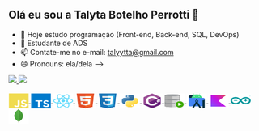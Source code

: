 ## Olá eu sou a Talyta Botelho Perrotti 👋


- 🔭 Hoje estudo programação (Front-end, Back-end, SQL, DevOps)
- 🌱 Estudante de ADS
- 📫 Contate-me no e-mail: talyytta@gmail.com
- 😄 Pronouns: ela/dela
-->
<div>
  <a href="https://github.com/TalytaBP">
    
  <img height="180em" src="https://github-readme-stats.vercel.app/api?username=TalytaBP&show_icons=true&theme=radical&include_all_commits=true" />
    
  <img height="180em" src="https://github-readme-stats.vercel.app/api/top-langs/?username=TalytaBP&layout=donut&theme=radical"/>
</div>
 
  <div style="display: inline_block"><br>
  <img align="center" alt="TalytaBP-Js" height="30" width="40" 
src="https://raw.githubusercontent.com/devicons/devicon/master/icons/javascript/javascript-plain.svg">
    
  <img align="center" alt="TalytaBP-Ts" height="30" width="40" src="https://raw.githubusercontent.com/devicons/devicon/master/icons/typescript/typescript-plain.svg">
  
  <img align="center" alt="TalytaBP-React" height="30" width="40" src="https://raw.githubusercontent.com/devicons/devicon/master/icons/react/react-original.svg">
  
  <img align="center" alt="TalytaBP-HTML" height="30" width="40" src="https://raw.githubusercontent.com/devicons/devicon/master/icons/html5/html5-original.svg">
  
  <img align="center" alt="TalytaBP-CSS" height="30" width="40" src="https://raw.githubusercontent.com/devicons/devicon/master/icons/css3/css3-original.svg">
  
  <img align="center" alt="TalytaBP-Python" height="30" width="40" src="https://raw.githubusercontent.com/devicons/devicon/master/icons/python/python-original.svg">
  
  <img align="center" alt="TalytaBP-Csharp" height="30" width="40" src="https://raw.githubusercontent.com/devicons/devicon/master/icons/csharp/csharp-original.svg">

  <img align="center" alt="TalytaBP-Csharp" height="30" width="40" src="https://raw.githubusercontent.com/devicons/devicon/master/icons/sqldeveloper/sqldeveloper-original.svg">

  <img align="center" alt="TalytaBP-Csharp" height="30" width="40" src="https://raw.githubusercontent.com/devicons/devicon/master/icons/androidstudio/androidstudio-original.svg">

  <img align="center" alt="TalytaBP-Csharp" height="30" width="40" src="https://raw.githubusercontent.com/devicons/devicon/master/icons/kotlin/kotlin-original.svg">

   <img align="center" alt="TalytaBP-Csharp" height="30" width="40" src="https://raw.githubusercontent.com/devicons/devicon/master/icons/arduino/arduino-original.svg">

  <img align="center" alt="TalytaBP-Csharp" height="30" width="40" src="https://raw.githubusercontent.com/devicons/devicon/master/icons/mongodb/mongodb-original.svg">
</div>
